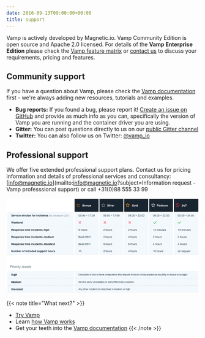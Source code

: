 ```yaml
---
date: 2016-09-13T09:00:00+00:00
title: support   
---
```

Vamp is actively developed by Magnetic.io. Vamp Community Edition is open source and Apache 2.0 licensed. For details of the **Vamp Enterprise Edition** please check the [Vamp feature matrix](/why-use-vamp/enterprise-edition/) or [contact us](mailto:info@magnetic.io) to discuss your requirements, pricing and features.

## Community support
If you have a question about Vamp, please check the [Vamp documentation](/documentation/using-vamp/artifacts) first  - we're always adding new resources, tutorials and examples.

* **Bug reports:** If you found a bug, please report it! [Create an issue on GitHub](https://github.com/magneticio/vamp/issues) and provide as much info as you can, specifically the version of Vamp you are running and the container driver you are using.
* **Gitter:** You can post questions directly to us on our [public Gitter channel](https://gitter.im/magneticio/vamp)  
* **Twitter:** You can also follow us on Twitter: [@vamp_io](https://twitter.com/vamp_io)

## Professional support
We offer five extended professional support plans. Contact us for pricing information and details of professional services and consultancy: [info@magnetic.io](mailto:info@magnetic.io?subject=Information request - Vamp professsional support) or call +31(0)88 555 33 99

![](images/tables/201702-professional-support-plans.png)


{{< note title="What next?" >}}
* [Try Vamp](/documentation/installation/hello-world)
* Learn [how Vamp works](/documentation/how-vamp-works/architecture-and-components)
* Get your teeth into the [Vamp documentation](/documentation/using-vamp/artifacts)
{{< /note >}}
